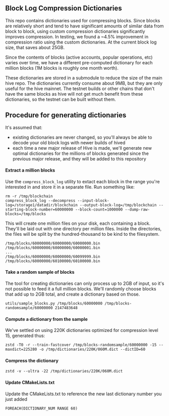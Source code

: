 ## Block Log Compression Dictionaries

This repo contains dictionaries used for compressing blocks.  Since blocks are relatively
short and tend to have significant amounts of similar data from block to block, using 
custom compression dictionaries significantly improves compression.  In testing, we 
found a ~4.5% improvement in compression ratio using the custom dictionaries.  At the 
current block log size, that saves about 25GB.

Since the contents of blocks (active accounts, popular operations, etc) varies over time,
we have a different pre-computed dictionary for each million blocks (1M blocks is roughly
one month worth).

These dictionaries are stored in a submodule to reduce the size of the main hive repo. 
The dictionaries currently consume about 9MB, but they are only useful for the hive
mainnet.  The testnet builds or other chains that don't have the same blocks as hive
will not get much benefit from these dictionaries, so the testnet can be built without
them.

## Procedure for generating dictionaries

It's assumed that:
 - existing dictionaries are never changed, so you'll always be able to decode your old
   block logs with newer builds of hived
 - each time a new major release of Hive is made, we'll generate new optimal dictionaries 
   for the millions of blocks generated since the previous major release, and they will
   be added to this repository

#### Extract a million blocks

Use the `compress_block_log` utility to extact each block in the range you're interested in
and store it in a separate file.  Run something like:

```
rm -r /tmp/blockchain
compress_block_log --decompress --input-block-log=/storage1/datadir/blockchain --output-block-log=/tmp/blockchain --starting-block-number=60000000 --block-count=1000000 --dump-raw-blocks=/tmp/blocks
```

This will create one million files on your disk, each containing a block.  They'll be laid out with one directory per
million files.  Inside the directories, the files will be split by the hundred-thousand to be kind to the filesystem.

```
/tmp/blocks/60000000/60000000/60000000.bin
/tmp/blocks/60000000/60000000/60000001.bin
...
/tmp/blocks/60000000/60000000/60099999.bin
/tmp/blocks/60000000/60100000/60100000.bin
```

#### Take a random sample of blocks

The tool for creating dictionaries can only process up to 2GB of input, so it's not possible to feed it a full million
blocks.  We'll randomly choose blocks that add up to 2GB total, and create a dictionary based on those.  

```
utils/sample_blocks.py /tmp/blocks/60000000 /tmp/blocks-randomsample/60000000 2147483648
```

#### Compute a dictionary from the sample

We've settled on using 220K dictionaries optimized for compression level 15, generated thus:
```
zstd -T0 -r --train-fastcover /tmp/blocks-randomsample/60000000 -15 --maxdict=225280 -o /tmp/dictionaries/220K/060M.dict --dictID=60
```

#### Compress the dictionary

```
zstd -v --ultra -22 /tmp/dictionaries/220K/060M.dict
```

#### Update CMakeLists.txt

Update the CMakeLists.txt to reference the new last dictionary number you just added
```
FOREACH(DICTIONARY_NUM RANGE 60)
```
